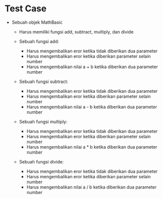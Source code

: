# Test Case

* Sebuah objek MathBasic

  * Harus memiliki fungsi add, subtract, multiply, dan divide

  * Sebuah fungsi add:
    * Harus mengembalikan eror ketika tidak diberikan dua parameter
    * Harus mengembalikan eror ketika diberikan parameter selain number
    * Harus mengembalikan nilai a + b ketika diberikan dua parameter number

  * Sebuah fungsi subtract:
    * Harus mengembalikan eror ketika tidak diberikan dua parameter
    * Harus mengembalikan eror ketika diberikan parameter selain number
    * Harus mengembalikan nilai a - b ketika diberikan dua parameter number

  * Sebuah fungsi multiply:
    * Harus mengembalikan eror ketika tidak diberikan dua parameter
    * Harus mengembalikan eror ketika diberikan parameter selain number
    * Harus mengembalikan nilai a * b ketika diberikan dua parameter number

  * Sebuah fungsi divide:
    * Harus mengembalikan eror ketika tidak diberikan dua parameter
    * Harus mengembalikan eror ketika diberikan parameter selain number
    * Harus mengembalikan nilai a / b ketika diberikan dua parameter number
